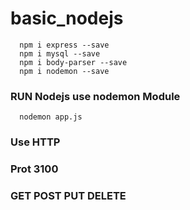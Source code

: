 # basic_nodejs

```npm 
  npm i express --save
  npm i mysql --save
  npm i body-parser --save
  npm i nodemon --save
```

### RUN Nodejs use nodemon Module 
```node
  nodemon app.js
```

### Use HTTP 
### Prot 3100
### GET POST PUT DELETE 

